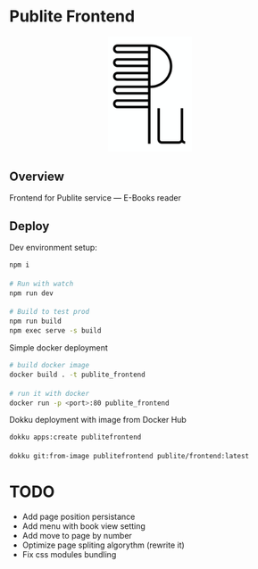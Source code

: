# Publite Frontend

<p align="center">
  <img src="https://github.com/publite/frontend/raw/main/logo.svg" alt="Publite logo" width="150px">
</p>

## Overview

Frontend for Publite service — E-Books reader

## Deploy

Dev environment setup:

```bash
npm i

# Run with watch
npm run dev

# Build to test prod
npm run build
npm exec serve -s build
```

Simple docker deployment

```bash
# build docker image
docker build . -t publite_frontend

# run it with docker
docker run -p <port>:80 publite_frontend
```

Dokku deployment with image from Docker Hub

```bash
dokku apps:create publitefrontend

dokku git:from-image publitefrontend publite/frontend:latest
```

# TODO

- Add page position persistance
- Add menu with book view setting
- Add move to page by number
- Optimize page spliting algorythm (rewrite it)
- Fix css modules bundling
